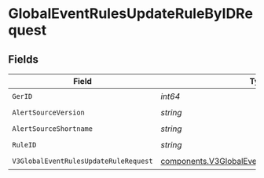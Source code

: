 # GlobalEventRulesUpdateRuleByIDRequest


## Fields

| Field                                                                                                            | Type                                                                                                             | Required                                                                                                         | Description                                                                                                      |
| ---------------------------------------------------------------------------------------------------------------- | ---------------------------------------------------------------------------------------------------------------- | ---------------------------------------------------------------------------------------------------------------- | ---------------------------------------------------------------------------------------------------------------- |
| `GerID`                                                                                                          | *int64*                                                                                                          | :heavy_check_mark:                                                                                               | N/A                                                                                                              |
| `AlertSourceVersion`                                                                                             | *string*                                                                                                         | :heavy_check_mark:                                                                                               | N/A                                                                                                              |
| `AlertSourceShortname`                                                                                           | *string*                                                                                                         | :heavy_check_mark:                                                                                               | N/A                                                                                                              |
| `RuleID`                                                                                                         | *string*                                                                                                         | :heavy_check_mark:                                                                                               | N/A                                                                                                              |
| `V3GlobalEventRulesUpdateRuleRequest`                                                                            | [components.V3GlobalEventRulesUpdateRuleRequest](../../models/components/v3globaleventrulesupdaterulerequest.md) | :heavy_check_mark:                                                                                               | N/A                                                                                                              |